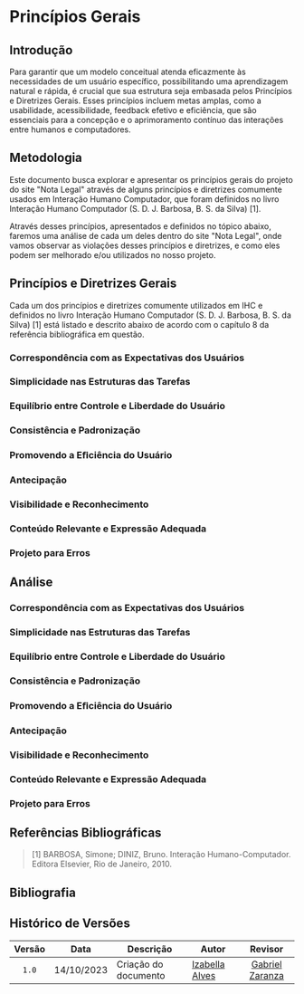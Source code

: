 # Princípios Gerais
## Introdução
Para garantir que um modelo conceitual atenda eficazmente às necessidades de um usuário específico, possibilitando uma aprendizagem natural e rápida, é crucial que sua estrutura seja embasada pelos Princípios e Diretrizes Gerais.
Esses princípios incluem metas amplas, como a usabilidade, acessibilidade, feedback efetivo e eficiência, que são essenciais para a concepção e o aprimoramento contínuo das interações entre humanos e computadores.

## Metodologia
Este documento busca explorar e apresentar os princípios gerais do projeto do site "Nota Legal" através de alguns princípios e diretrizes
comumente usados em Interação Humano Computador, que foram definidos no livro Interação Humano Computador (S. D. J. Barbosa, B. S. da Silva) [1].

Através desses princípios, apresentados e definidos no tópico abaixo, faremos uma análise de cada um deles dentro do site "Nota Legal", onde vamos observar as violações
desses princípios e diretrizes, e como eles podem ser melhorado e/ou utilizados no nosso projeto.

## Princípios e Diretrizes Gerais
Cada um dos princípios e diretrizes comumente utilizados em IHC e definidos no livro Interação Humano Computador (S. D. J. Barbosa, B. S. da Silva) [1] está listado e 
descrito abaixo de acordo com o capítulo 8 da referência bibliográfica em questão.
### Correspondência com as Expectativas dos Usuários
### Simplicidade nas Estruturas das Tarefas
### Equilíbrio entre Controle e Liberdade do Usuário
### Consistência e Padronização
### Promovendo a Eﬁciência do Usuário
### Antecipação
### Visibilidade e Reconhecimento
### Conteúdo Relevante e Expressão Adequada
### Projeto para Erros
## Análise
### Correspondência com as Expectativas dos Usuários
### Simplicidade nas Estruturas das Tarefas
### Equilíbrio entre Controle e Liberdade do Usuário
### Consistência e Padronização
### Promovendo a Eﬁciência do Usuário
### Antecipação
### Visibilidade e Reconhecimento
### Conteúdo Relevante e Expressão Adequada
### Projeto para Erros
## Referências Bibliográficas
> [1] BARBOSA, Simone; DINIZ, Bruno. Interação Humano-Computador. Editora Elsevier, Rio de Janeiro, 2010.
> 
## Bibliografia
## Histórico de Versões

|Versão|Data|Descrição|Autor|Revisor|
|:----:|----|---------|-----|:-------:|
|`1.0`|14/10/2023|Criação do documento|[Izabella Alves](https://github.com/izabellaalves)|[Gabriel Zaranza](https://github.com/gzaranza)|
